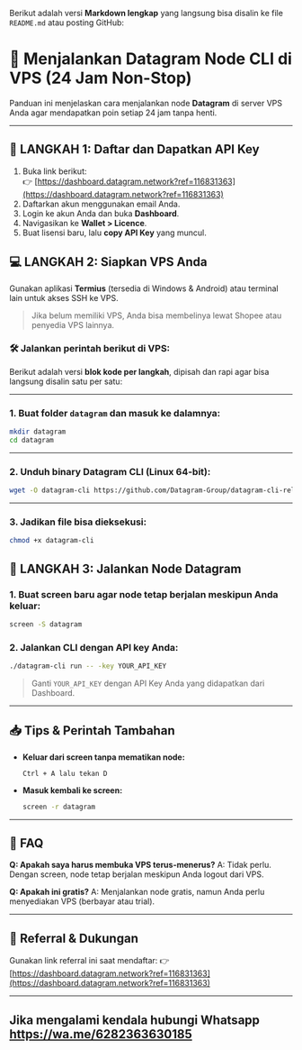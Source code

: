 Berikut adalah versi **Markdown lengkap** yang langsung bisa disalin ke file `README.md` atau posting GitHub:


# 📡 Menjalankan Datagram Node CLI di VPS (24 Jam Non-Stop)

Panduan ini menjelaskan cara menjalankan node **Datagram** di server VPS Anda agar mendapatkan poin setiap 24 jam tanpa henti.

---

## 🔗 LANGKAH 1: Daftar dan Dapatkan API Key

1. Buka link berikut:  
   👉 [https://dashboard.datagram.network?ref=116831363](https://dashboard.datagram.network?ref=116831363)
2. Daftarkan akun menggunakan email Anda.
3. Login ke akun Anda dan buka **Dashboard**.
4. Navigasikan ke **Wallet > Licence**.
5. Buat lisensi baru, lalu **copy API Key** yang muncul.


## 💻 LANGKAH 2: Siapkan VPS Anda

Gunakan aplikasi **Termius** (tersedia di Windows & Android) atau terminal lain untuk akses SSH ke VPS.

> Jika belum memiliki VPS, Anda bisa membelinya lewat Shopee atau penyedia VPS lainnya.

### 🛠️ Jalankan perintah berikut di VPS:

Berikut adalah versi **blok kode per langkah**, dipisah dan rapi agar bisa langsung disalin satu per satu:

---

### 1. Buat folder `datagram` dan masuk ke dalamnya:

```bash
mkdir datagram
cd datagram
```

---

### 2. Unduh binary Datagram CLI (Linux 64-bit):

```bash
wget -O datagram-cli https://github.com/Datagram-Group/datagram-cli-release/releases/latest/download/datagram-cli-x86_64-linux
```

---

### 3. Jadikan file bisa dieksekusi:

```bash
chmod +x datagram-cli
```



## 🚀 LANGKAH 3: Jalankan Node Datagram

### 1. Buat screen baru agar node tetap berjalan meskipun Anda keluar:

```bash
screen -S datagram
```

### 2. Jalankan CLI dengan API key Anda:

```bash
./datagram-cli run -- -key YOUR_API_KEY
```

> Ganti `YOUR_API_KEY` dengan API Key Anda yang didapatkan dari Dashboard.

---

## 📥 Tips & Perintah Tambahan

* **Keluar dari screen tanpa mematikan node:**

  ```
  Ctrl + A lalu tekan D
  ```

* **Masuk kembali ke screen:**

  ```bash
  screen -r datagram
  ```

---

## 💬 FAQ

**Q: Apakah saya harus membuka VPS terus-menerus?**
A: Tidak perlu. Dengan screen, node tetap berjalan meskipun Anda logout dari VPS.

**Q: Apakah ini gratis?**
A: Menjalankan node gratis, namun Anda perlu menyediakan VPS (berbayar atau trial).

---

## 🤝 Referral & Dukungan

Gunakan link referral ini saat mendaftar:
👉 [https://dashboard.datagram.network?ref=116831363](https://dashboard.datagram.network?ref=116831363)

---

Jika mengalami kendala hubungi Whatsapp https://wa.me/6282363630185
---


